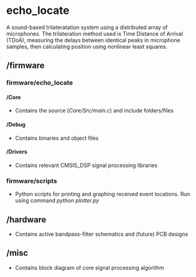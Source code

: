 # echo_locate
A sound-based trilateratation system using a distributed array of microphones. The trilateration method used is Time Distance of Arrival (TDoA), measuring the delays between identical peaks in microphone samples, then calculating position using nonlinear least squares.

## /firmware

### firmware/echo_locate
#### /Core
- Contains the source (*Core/Src/main.c*) and include folders/files
#### /Debug
- Contains binaries and object files
#### /Drivers
- Contains relevant CMSIS_DSP signal processing libraries

### firmware/scripts
- Python scripts for printing and graphing received event locations. Run using command *python plotter.py*

## /hardware
- Contains active bandpass-filter schematics and (future) PCB designs
## /misc
- Contains block diagram of core signal processing algorithm

